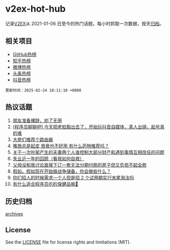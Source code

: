 # v2ex-hot-hub

 记录[V2EX](https://www.v2ex.com/)从 2021-01-06 日至今的热门话题。每小时抓取一次数据，按天[归档](archives)。
 
 ## 相关项目

- [GitHub热榜](https://github.com/lonnyzhang423/github-hot-hub)
- [知乎热榜](https://github.com/lonnyzhang423/zhihu-hot-hub)
- [微博热榜](https://github.com/lonnyzhang423/weibo-hot-hub)
- [头条热榜](https://github.com/lonnyzhang423/toutiao-hot-hub)
- [抖音热榜](https://github.com/lonnyzhang423/douyin-hot-hub)


 `更新时间：2025-02-24 18:11:10 +0800`

## 热议话题

1. [朋友准备裸辞，劝了无用](https://www.v2ex.com/t/1113702)
1. [[程序员聊聊吧] 今天把老脸豁出去了，开始玩抖音自媒体，真人出镜，起号真的难](https://www.v2ex.com/t/1113650)
1. [大佬们推荐个路由器](https://www.v2ex.com/t/1113697)
1. [嘴唇总是起皮 唇膏也不好用 有什么药物推荐吗？](https://www.v2ex.com/t/1113694)
1. [关于一次吵架产生的夫妻两个人谁控制大部分财产和遇到事情互相信任的问题](https://www.v2ex.com/t/1113724)
1. [失业近一年的回顾（看我如何自救）](https://www.v2ex.com/t/1113737)
1. [父母没和我讨论直接下订一套无法分期付款的房子但又负担不起全款](https://www.v2ex.com/t/1113730)
1. [假如，假如现在开始做战争储备，你会做些什么？](https://www.v2ex.com/t/1113767)
1. [你们招人的时候需求一个人但是招 2 个试用期实行末尾淘汰吗](https://www.v2ex.com/t/1113693)
1. [有什么适合程序员吃的保健品嘛🤣](https://www.v2ex.com/t/1113732)

## 历史归档

[archives](archives)

## License

See the [LICENSE](LICENSE) file for license rights and limitations (MIT).
